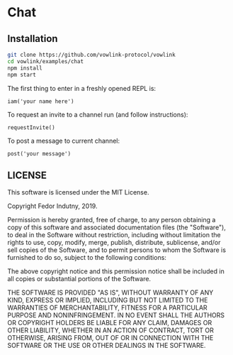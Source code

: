 # Chat

## Installation

```sh
git clone https://github.com/vowlink-protocol/vowlink
cd vowlink/examples/chat
npm install
npm start
```

The first thing to enter in a freshly opened REPL is:
```
iam('your name here')
```

To request an invite to a channel run (and follow instructions):
```
requestInvite()
```

To post a message to current channel:
```
post('your message')
```

## LICENSE

This software is licensed under the MIT License.

Copyright Fedor Indutny, 2019.

Permission is hereby granted, free of charge, to any person obtaining a
copy of this software and associated documentation files (the
"Software"), to deal in the Software without restriction, including
without limitation the rights to use, copy, modify, merge, publish,
distribute, sublicense, and/or sell copies of the Software, and to permit
persons to whom the Software is furnished to do so, subject to the
following conditions:

The above copyright notice and this permission notice shall be included
in all copies or substantial portions of the Software.

THE SOFTWARE IS PROVIDED "AS IS", WITHOUT WARRANTY OF ANY KIND, EXPRESS
OR IMPLIED, INCLUDING BUT NOT LIMITED TO THE WARRANTIES OF
MERCHANTABILITY, FITNESS FOR A PARTICULAR PURPOSE AND NONINFRINGEMENT. IN
NO EVENT SHALL THE AUTHORS OR COPYRIGHT HOLDERS BE LIABLE FOR ANY CLAIM,
DAMAGES OR OTHER LIABILITY, WHETHER IN AN ACTION OF CONTRACT, TORT OR
OTHERWISE, ARISING FROM, OUT OF OR IN CONNECTION WITH THE SOFTWARE OR THE
USE OR OTHER DEALINGS IN THE SOFTWARE.
